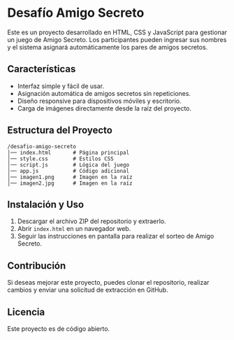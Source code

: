 # Desafío Amigo Secreto

Este es un proyecto desarrollado en HTML, CSS y JavaScript para gestionar un juego de Amigo Secreto. Los participantes pueden ingresar sus nombres y el sistema asignará automáticamente los pares de amigos secretos.

## Características
- Interfaz simple y fácil de usar.
- Asignación automática de amigos secretos sin repeticiones.
- Diseño responsive para dispositivos móviles y escritorio.
- Carga de imágenes directamente desde la raíz del proyecto.

## Estructura del Proyecto
```
/desafio-amigo-secreto
│── index.html       # Página principal
│── style.css        # Estilos CSS
│── script.js        # Lógica del juego
│── app.js           # Código adicional
│── imagen1.png      # Imagen en la raíz
│── imagen2.jpg      # Imagen en la raíz
```

## Instalación y Uso
1. Descargar el archivo ZIP del repositorio y extraerlo.
2. Abrir `index.html` en un navegador web.
3. Seguir las instrucciones en pantalla para realizar el sorteo de Amigo Secreto.

## Contribución
Si deseas mejorar este proyecto, puedes clonar el repositorio, realizar cambios y enviar una solicitud de extracción en GitHub.

## Licencia
Este proyecto es de código abierto.
